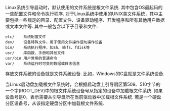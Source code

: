 Linux系统引导启动时，默认使用的文件系统是根文件系统. 其中包含OS最起码的一些配置文件和命令执行程序. 对于Linux系统中使用的UNIX类文件系统，其中主要包括一些规定的目录、配置文件、设备驱动程序、开发程序和所有其他用户数据或文本文件等. 其中一般包含以下子目录和文件: 

```
etc/    系统配置文件
dev/    设备特殊文件，用于使用文件操作语句操作设备
bin/    系统执行程序，如sh、mkfs、fdisk等
usr/    库函数、手册和其他文件
usr/bin 用户常用的普通命令
var/    系统运行时可变的数据或日志信息
```

存放文件系统的设备就是文件系统设备. 比如，Windows的C盘就是文件系统设备. 

当Linux启动盘加载根文件系统时，会根据启动盘上引导扇区第509、510字节的一个字(ROOT\_DEV)中的根文件系统设备号从指定的设备中加载根文件系统. 如果设备号是0，表示需要从引导盘所在当前驱动器中加载根文件系统. 若是一个硬盘分区设备号，从该指定硬盘分区中加载根文件系统. 